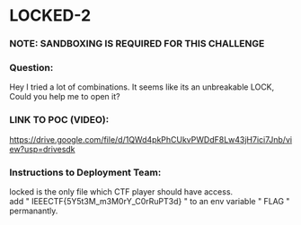 # LOCKED-2
### NOTE: SANDBOXING IS REQUIRED FOR THIS CHALLENGE

### Question:
Hey I tried a lot of combinations. It seems like its an unbreakable LOCK, Could you help me to open it?

### LINK TO POC (VIDEO):
https://drive.google.com/file/d/1QWd4pkPhCUkvPWDdF8Lw43jH7ici7Jnb/view?usp=drivesdk

### Instructions to Deployment Team:
locked is the only file which CTF player should have access.<br />
add " IEEECTF{5Y5t3M_m3M0rY_C0rRuPT3d} " to an env variable " FLAG " permanantly.

